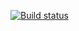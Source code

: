 [![Build status](https://ci.appveyor.com/api/projects/status/8p8gr9cx0w3ha3kl?svg=true)](https://ci.appveyor.com/project/AnastasiiaKorch/ahj-dnd-new)
